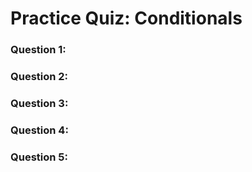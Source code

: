 # Practice Quiz: Conditionals
### Question 1: 

### Question 2: 

### Question 3: 

### Question 4: 

### Question 5: 
